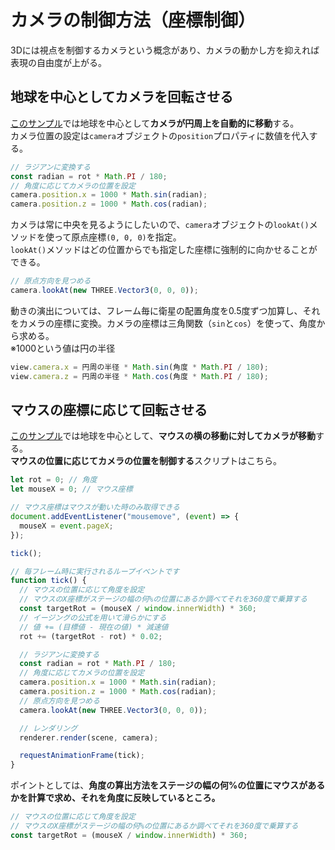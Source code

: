 # カメラの制御方法（座標制御）

3Dには視点を制御するカメラという概念があり、カメラの動かし方を抑えれば表現の自由度が上がる。

## 地球を中心としてカメラを回転させる

[このサンプル](camera_basic_earth.html)では地球を中心として**カメラが円周上を自動的に移動**する。  
カメラ位置の設定は`camera`オブジェクトの`position`プロパティに数値を代入する。

```JavaScript
// ラジアンに変換する
const radian = rot * Math.PI / 180;
// 角度に応じてカメラの位置を設定
camera.position.x = 1000 * Math.sin(radian);
camera.position.z = 1000 * Math.cos(radian);
```

カメラは常に中央を見るようにしたいので、`camera`オブジェクトの`lookAt()`メソッドを使って原点座標`(0, 0, 0)`を指定。  
`lookAt()`メソッドはどの位置からでも指定した座標に強制的に向かせることができる。

```JavaScript
// 原点方向を見つめる
camera.lookAt(new THREE.Vector3(0, 0, 0));
```

動きの演出については、フレーム毎に衛星の配置角度を0.5度ずつ加算し、それをカメラの座標に変換。カメラの座標は三角関数（`sin`と`cos`）を使って、角度から求める。  
※1000という値は円の半径

```JavaScript
view.camera.x = 円周の半径 * Math.sin(角度 * Math.PI / 180);
view.camera.z = 円周の半径 * Math.cos(角度 * Math.PI / 180);
```

## マウスの座標に応じて回転させる

[このサンプル](camera_mouse_x.html)では地球を中心として、**マウスの横の移動に対してカメラが移動**する。  
**マウスの位置に応じてカメラの位置を制御する**スクリプトはこちら。

```JavaScript
let rot = 0; // 角度
let mouseX = 0; // マウス座標

// マウス座標はマウスが動いた時のみ取得できる
document.addEventListener("mousemove", (event) => {
  mouseX = event.pageX;
});

tick();

// 毎フレーム時に実行されるループイベントです
function tick() {
  // マウスの位置に応じて角度を設定
  // マウスのX座標がステージの幅の何%の位置にあるか調べてそれを360度で乗算する
  const targetRot = (mouseX / window.innerWidth) * 360;
  // イージングの公式を用いて滑らかにする
  // 値 += (目標値 - 現在の値) * 減速値
  rot += (targetRot - rot) * 0.02;

  // ラジアンに変換する
  const radian = rot * Math.PI / 180;
  // 角度に応じてカメラの位置を設定
  camera.position.x = 1000 * Math.sin(radian);
  camera.position.z = 1000 * Math.cos(radian);
  // 原点方向を見つめる
  camera.lookAt(new THREE.Vector3(0, 0, 0));

  // レンダリング
  renderer.render(scene, camera);

  requestAnimationFrame(tick);
}
```

ポイントとしては、**角度の算出方法をステージの幅の何%の位置にマウスがあるかを計算で求め、それを角度に反映しているところ。**

```JavaScript
// マウスの位置に応じて角度を設定
// マウスのX座標がステージの幅の何%の位置にあるか調べてそれを360度で乗算する
const targetRot = (mouseX / window.innerWidth) * 360;
```
